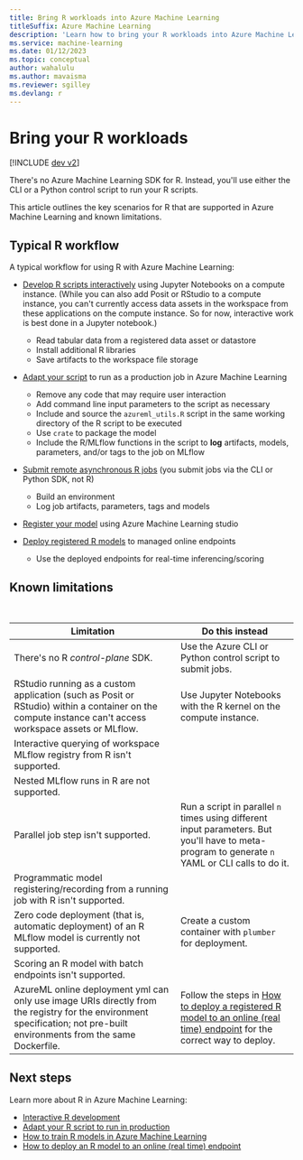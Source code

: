 ```yaml
---
title: Bring R workloads into Azure Machine Learning
titleSuffix: Azure Machine Learning
description: 'Learn how to bring your R workloads into Azure Machine Learning'
ms.service: machine-learning
ms.date: 01/12/2023
ms.topic: conceptual
author: wahalulu
ms.author: mavaisma
ms.reviewer: sgilley
ms.devlang: r
---
```


# Bring your R workloads

[!INCLUDE [dev v2](../../includes/machine-learning-dev-v2.md)]

There's no Azure Machine Learning SDK for R.  Instead, you'll use either the CLI or a Python control script to run your R scripts.  

This article outlines the key scenarios for R that are supported in Azure Machine Learning and known limitations.

## Typical R workflow

A typical workflow for using R with Azure Machine Learning:

- [Develop R scripts interactively](how-to-r-azure-ml-interactive-development.md) using Jupyter Notebooks on a compute instance.  (While you can also add Posit or RStudio to a compute instance, you can't currently access data assets in the workspace from these applications on the compute instance. So for now, interactive work is best done in a Jupyter notebook.)

    - Read tabular data from a registered data asset or datastore
    - Install additional R libraries
    - Save artifacts to the workspace file storage

- [Adapt your script](how-to-r-azure-ml-modify-script-for-production.md) to run as a production job in Azure Machine Learning

    - Remove any code that may require user interaction
    - Add command line input parameters to the script as necessary
    - Include and source the `azureml_utils.R` script in the same working directory of the R script to be executed
    - Use `crate` to package the model
    - Include the R/MLflow functions in the script to **log** artifacts, models, parameters, and/or tags to the job on MLflow

- [Submit remote asynchronous R jobs](how-to-r-azure-ml-train-model.md) (you submit jobs via the CLI or Python SDK, not R)

    - Build an environment
    - Log job artifacts, parameters, tags and models

- [Register your model](how-to-r-azure-ml-train-model.md#register-model) using Azure Machine Learning studio
- [Deploy registered R models](how-to-r-azure-ml-deploy-r-model.md) to managed online endpoints
    - Use the deployed endpoints for real-time inferencing/scoring

## Known limitations
 

| Limitation | Do this instead |
|---|---|
| There's no R _control-plane_ SDK. | Use the Azure CLI or Python control script to submit jobs. |
| RStudio running as a custom application (such as Posit or RStudio) within a container on the compute instance can't access workspace assets or MLflow. | Use Jupyter Notebooks with the R kernel on the compute instance. |
| Interactive querying of workspace MLflow registry from R isn't supported. |  |
| Nested MLflow runs in R are not supported. |  |
| Parallel job step isn't supported. | Run a script in parallel `n` times using different input parameters.  But you'll have to meta-program to generate `n` YAML or CLI calls to do it. |
| Programmatic model registering/recording from a running job with R isn't supported. |  |
| Zero code deployment (that is, automatic deployment) of an R MLflow model is currently not supported. | Create a custom container with `plumber` for deployment. |
| Scoring an R model with batch endpoints isn't supported. |  |
| AzureML online deployment yml can only use image URIs directly from the registry for the environment specification; not pre-built environments from the same Dockerfile. | Follow the steps in [How to deploy a registered R model to an online (real time) endpoint](how-to-r-azure-ml-deploy-r-model.md) for the correct way to deploy. |



## Next steps

Learn more about R in Azure Machine Learning:

* [Interactive R development](how-to-r-azure-ml-interactive-development.md)
* [Adapt your R script to run in production](how-to-r-azure-ml-modify-script-for-production.md)
* [How to train R models in Azure Machine Learning](how-to-r-azure-ml-train-model.md)
* [How to deploy an R model to an online (real time) endpoint](how-to-r-azure-ml-deploy-r-model.md)
